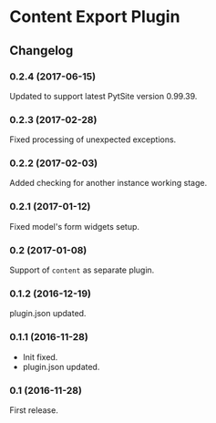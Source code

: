 # Content Export Plugin


## Changelog


### 0.2.4 (2017-06-15)
Updated to support latest PytSite version 0.99.39.


### 0.2.3 (2017-02-28)
Fixed processing of unexpected exceptions.


### 0.2.2 (2017-02-03)
Added checking for another instance working stage.


### 0.2.1 (2017-01-12)
Fixed model's form widgets setup.


### 0.2 (2017-01-08)
Support of `content` as separate plugin.


### 0.1.2 (2016-12-19)
plugin.json updated.


### 0.1.1 (2016-11-28)
- Init fixed.
- plugin.json updated.


### 0.1 (2016-11-28)
First release.
